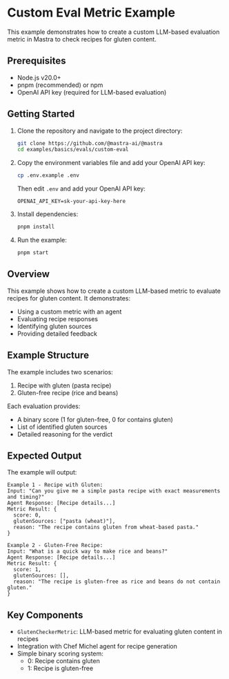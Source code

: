 # Custom Eval Metric Example

This example demonstrates how to create a custom LLM-based evaluation metric in Mastra to check recipes for gluten content.

## Prerequisites

- Node.js v20.0+
- pnpm (recommended) or npm
- OpenAI API key (required for LLM-based evaluation)

## Getting Started

1. Clone the repository and navigate to the project directory:

   ```bash
   git clone https://github.com/@mastra-ai/@mastra
   cd examples/basics/evals/custom-eval
   ```

2. Copy the environment variables file and add your OpenAI API key:

   ```bash
   cp .env.example .env
   ```

   Then edit `.env` and add your OpenAI API key:

   ```env
   OPENAI_API_KEY=sk-your-api-key-here
   ```

3. Install dependencies:

   ```bash
   pnpm install
   ```

4. Run the example:

   ```bash
   pnpm start
   ```

## Overview

This example shows how to create a custom LLM-based metric to evaluate recipes for gluten content. It demonstrates:

- Using a custom metric with an agent
- Evaluating recipe responses
- Identifying gluten sources
- Providing detailed feedback

## Example Structure

The example includes two scenarios:

1. Recipe with gluten (pasta recipe)
2. Gluten-free recipe (rice and beans)

Each evaluation provides:

- A binary score (1 for gluten-free, 0 for contains gluten)
- List of identified gluten sources
- Detailed reasoning for the verdict

## Expected Output

The example will output:

```
Example 1 - Recipe with Gluten:
Input: "Can you give me a simple pasta recipe with exact measurements and timing?"
Agent Response: [Recipe details...]
Metric Result: {
  score: 0,
  glutenSources: ["pasta (wheat)"],
  reason: "The recipe contains gluten from wheat-based pasta."
}

Example 2 - Gluten-Free Recipe:
Input: "What is a quick way to make rice and beans?"
Agent Response: [Recipe details...]
Metric Result: {
  score: 1,
  glutenSources: [],
  reason: "The recipe is gluten-free as rice and beans do not contain gluten."
}
```

## Key Components

- `GlutenCheckerMetric`: LLM-based metric for evaluating gluten content in recipes
- Integration with Chef Michel agent for recipe generation
- Simple binary scoring system:
  - 0: Recipe contains gluten
  - 1: Recipe is gluten-free
